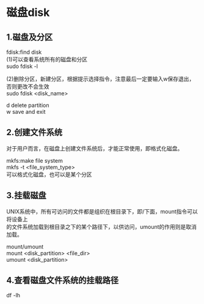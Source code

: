# 磁盘disk    
    
## 1.磁盘及分区        
fdisk:find disk      
(1)可以查看系统所有的磁盘和分区        
sudo fdisk -l        
        
        
(2)删除分区，新建分区，根据提示选择指令，注意最后一定要输入w保存退出，否则更改不会生效        
sudo fdisk  <disk_name>        
        
d  delete partition        
w  save and exit        
        
        
## 2.创建文件系统    
对于用户而言，在磁盘上创建文件系统后，才能正常使用，即格式化磁盘。      
  
mkfs:make file system        
mkfs -t <file_system_type>  <disk>        
可以格式化磁盘，也可以是某个分区        
        
        
## 3.挂载磁盘        
UNIX系统中，所有可访问的文件都是组织在根目录下，即/下面，mount指令可以将设备上  
的文件系统加载到根目录之下的某个路径下，以供访问，umount的作用则是取消加载。    
  
mount/umount      
mount   <disk_partition>   <file_dir>        
umount  <disk_partition>        
        
## 4.查看磁盘文件系统的挂载路径        
df  -lh        
